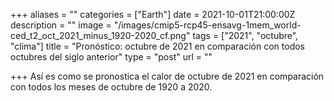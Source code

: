 +++
aliases = ""
categories = ["Earth"]
date = 2021-10-01T21:00:00Z
description = ""
image = "/images/cmip5-rcp45-ensavg-1mem_world-ced_t2_oct_2021_minus_1920-2020_cf.png"
tags = ["2021", "octubre", "clima"]
title = "Pronóstico: octubre de 2021 en comparación con todos octubres del siglo anterior"
type = "post"
url = ""

+++
Así es como se pronostica el calor de octubre de 2021 en comparación con todos los meses de octubre de 1920 a 2020.